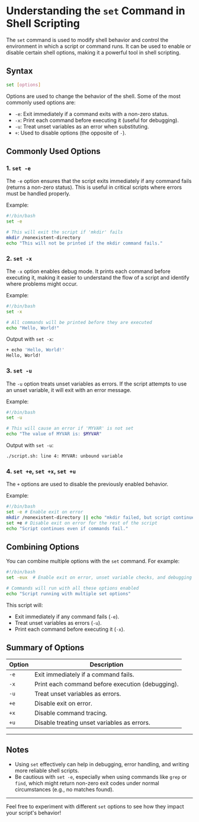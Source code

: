 # Understanding the `set` Command in Shell Scripting

The `set` command is used to modify shell behavior and control the environment in which a script or command runs. It can be used to enable or disable certain shell options, making it a powerful tool in shell scripting.

## Syntax

```bash
set [options]
```

Options are used to change the behavior of the shell. Some of the most commonly used options are:

- `-e`: Exit immediately if a command exits with a non-zero status.
- `-x`: Print each command before executing it (useful for debugging).
- `-u`: Treat unset variables as an error when substituting.
- `+`: Used to disable options (the opposite of `-`).

## Commonly Used Options

### 1. `set -e`
The `-e` option ensures that the script exits immediately if any command fails (returns a non-zero status). This is useful in critical scripts where errors must be handled properly.

Example:

```bash
#!/bin/bash
set -e

# This will exit the script if 'mkdir' fails
mkdir /nonexistent-directory
echo "This will not be printed if the mkdir command fails."
```

### 2. `set -x`
The `-x` option enables debug mode. It prints each command before executing it, making it easier to understand the flow of a script and identify where problems might occur.

Example:

```bash
#!/bin/bash
set -x

# All commands will be printed before they are executed
echo "Hello, World!"
```

Output with `set -x`:

```bash
+ echo 'Hello, World!'
Hello, World!
```

### 3. `set -u`
The `-u` option treats unset variables as errors. If the script attempts to use an unset variable, it will exit with an error message.

Example:

```bash
#!/bin/bash
set -u

# This will cause an error if 'MYVAR' is not set
echo "The value of MYVAR is: $MYVAR"
```

Output with `set -u`:

```bash
./script.sh: line 4: MYVAR: unbound variable
```

### 4. `set +e`, `set +x`, `set +u`
The `+` options are used to disable the previously enabled behavior.

Example:

```bash
#!/bin/bash
set -e # Enable exit on error
mkdir /nonexistent-directory || echo "mkdir failed, but script continues"
set +e # Disable exit on error for the rest of the script
echo "Script continues even if commands fail."
```

## Combining Options

You can combine multiple options with the `set` command. For example:

```bash
#!/bin/bash
set -eux  # Enable exit on error, unset variable checks, and debugging

# Commands will run with all these options enabled
echo "Script running with multiple set options"
```

This script will:
- Exit immediately if any command fails (`-e`).
- Treat unset variables as errors (`-u`).
- Print each command before executing it (`-x`).

## Summary of Options

| Option | Description |
|--------|-------------|
| `-e`   | Exit immediately if a command fails. |
| `-x`   | Print each command before execution (debugging). |
| `-u`   | Treat unset variables as errors. |
| `+e`   | Disable exit on error. |
| `+x`   | Disable command tracing. |
| `+u`   | Disable treating unset variables as errors. |

---

## Notes

- Using `set` effectively can help in debugging, error handling, and writing more reliable shell scripts.
- Be cautious with `set -e`, especially when using commands like `grep` or `find`, which might return non-zero exit codes under normal circumstances (e.g., no matches found).

---

Feel free to experiment with different `set` options to see how they impact your script's behavior!
